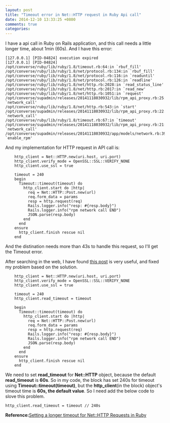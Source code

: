 ```yaml
---
layout: post
title: "Timeout error in Net::HTTP request in Ruby Api call"
date: 2014-12-10 13:33:25 +0800
comments: true
categories: 
---
```

I have a api call in Ruby on Rails application, and this call needs a little longer time, about 1min (60s). And I have this error:
```
[127.0.0.1] [PID-04824] execution expired
[127.0.0.1] [PID-04824] /opt/converse/ruby/lib/ruby/1.8/timeout.rb:64:in `rbuf_fill'
/opt/converse/ruby/lib/ruby/1.8/net/protocol.rb:134:in `rbuf_fill'
/opt/converse/ruby/lib/ruby/1.8/net/protocol.rb:116:in `readuntil'
/opt/converse/ruby/lib/ruby/1.8/net/protocol.rb:126:in `readline'
/opt/converse/ruby/lib/ruby/1.8/net/http.rb:2028:in `read_status_line'
/opt/converse/ruby/lib/ruby/1.8/net/http.rb:2017:in `read_new'
/opt/converse/ruby/lib/ruby/1.8/net/http.rb:1051:in `request'
/opt/converse/supadmin/releases/20141118030932/lib/rpm_api_proxy.rb:25:in `network_call'
/opt/converse/ruby/lib/ruby/1.8/net/http.rb:543:in `start'
/opt/converse/supadmin/releases/20141118030932/lib/rpm_api_proxy.rb:22:in `network_call'
/opt/converse/ruby/lib/ruby/1.8/timeout.rb:67:in `timeout'
/opt/converse/supadmin/releases/20141118030932/lib/rpm_api_proxy.rb:21:in `network_call'
/opt/converse/supadmin/releases/20141118030932/app/models/network.rb:399:in `enable_rpm'
```
And my implementation for HTTP request in API call is:
```
	http_client = Net::HTTP.new(uri.host, uri.port)
    http_client.verify_mode = OpenSSL::SSL::VERIFY_NONE
    http_client.use_ssl = true
    
    timeout = 240
    begin
      Timeout::timeout(timeout) do
        http_client.start do |http|
          req = Net::HTTP::Post.new(url)
          req.form_data = params
          resp = http.request(req)
          Rails.logger.info("resp: #{resp.body}")
          Rails.logger.info("rpm network call END")
          JSON.parse(resp.body)
        end
      end
    ensure
      http_client.finish rescue nil
    end
```
And the distination needs more than 43s to handle this request, so I'll get the Timeout error.

After searching in the web, I have found [this post](http://userprimary.net/posts/2008/04/13/setting-a-longer-timeout-for-nethttp-requests-in-ruby/) is very useful, and fixed my problem based on the solution.

```
    http_client = Net::HTTP.new(uri.host, uri.port)
    http_client.verify_mode = OpenSSL::SSL::VERIFY_NONE
    http_client.use_ssl = true
    
    timeout = 240
    http_client.read_timeout = timeout
    
    begin
      Timeout::timeout(timeout) do
        http_client.start do |http|
          req = Net::HTTP::Post.new(url)
          req.form_data = params
          resp = http.request(req)
          Rails.logger.info("resp: #{resp.body}")
          Rails.logger.info("rpm network call END")
          JSON.parse(resp.body)
        end
      end
    ensure
      http_client.finish rescue nil
    end
```
We need to set **read_timeout** for **Net::HTTP** object, because the default **read_timeout** is **60s**. So in my code, the block has set 240s for timeout using **Timeout::timeout(timeout)**, but the **http_client**(in the block) object's timeout time is **60s, the default value**. So I need add the below code to slove this problem.
```
http_client.read_timeout = timeout // 240s
```
**Reference:**[Setting a longer timeout for Net::HTTP Requests in Ruby](http://userprimary.net/posts/2008/04/13/setting-a-longer-timeout-for-nethttp-requests-in-ruby/)